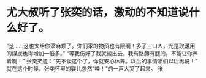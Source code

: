 # 尤大叔听了张奕的话，激动的不知道说什么好了。
“这……这也太给你添麻烦了。你们家的物资也有限啊！多了三口人，光是取暖用的煤炭也得增加一倍多。”
“等我伤好了我就搬出去。我有胳膊有腿的，不能让你养着啊！”
张奕笑道：“先不谈这个了，你就安心休养。以后的事情咱们以后再说！”
就在这个时候，张奕怀里的婴儿忽然“哇！”的一声大哭了起来。
张

